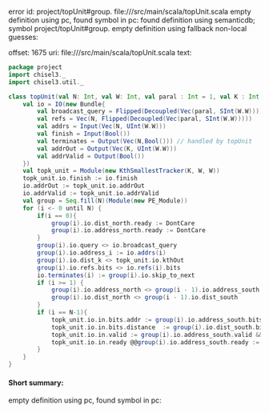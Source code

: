 error id: project/topUnit#group.
file://<WORKSPACE>/src/main/scala/topUnit.scala
empty definition using pc, found symbol in pc: 
found definition using semanticdb; symbol project/topUnit#group.
empty definition using fallback
non-local guesses:

offset: 1675
uri: file://<WORKSPACE>/src/main/scala/topUnit.scala
text:
```scala
package project
import chisel3._
import chisel3.util._

class topUnit(val N: Int, val W: Int, val paral : Int = 1, val K : Int = 16) extends Module {
    val io = IO(new Bundle{
        val broadcast_query = Flipped(Decoupled(Vec(paral, SInt(W.W))))
        val refs = Vec(N, Flipped(Decoupled(Vec(paral, SInt(W.W)))))
        val addrs = Input(Vec(N, UInt(W.W)))
        val finish = Input(Bool())
        val terminates = Output(Vec(N,Bool())) // handled by topUnit
        val addrOut = Output(Vec(K, UInt(W.W)))
        val addrValid = Output(Bool())
    })
    val topk_unit = Module(new KthSmallestTracker(K, W, W))
    topk_unit.io.finish := io.finish
    io.addrOut := topk_unit.io.addrOut
    io.addrValid := topk_unit.io.addrValid
    val group = Seq.fill(N)(Module(new PE_Module))
    for (i <- 0 until N) {
        if(i == 0){
            group(i).io.dist_north.ready := DontCare
            group(i).io.address_north.ready := DontCare
        }
        group(i).io.query <> io.broadcast_query
        group(i).io.address_i := io.addrs(i)
        group(i).io.dist_k <> topk_unit.io.kthOut
        group(i).io.refs.bits <> io.refs(i).bits
        io.terminates(i) := group(i).io.skip_to_next
        if (i >= 1) {
            group(i).io.address_north <> group(i - 1).io.address_south
            group(i).io.dist_north <> group(i - 1).io.dist_south
        }
        if (i == N-1){
            topk_unit.io.in.bits.addr := group(i).io.address_south.bits
            topk_unit.io.in.bits.distance  := group(i).io.dist_south.bits
            topk_unit.io.in.valid := group(i).io.address_south.valid && group(i).io.dist_south.valid
            topk_unit.io.in.ready @@group(i).io.address_south.ready := 
        }
    }
}
```


#### Short summary: 

empty definition using pc, found symbol in pc: 